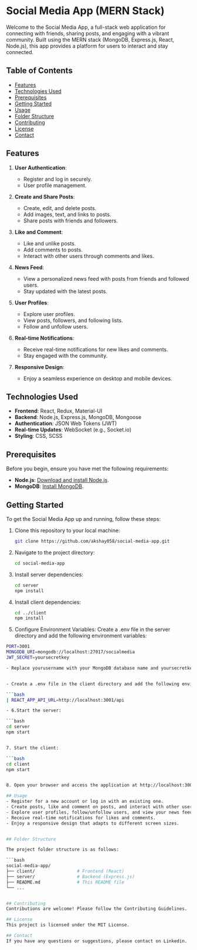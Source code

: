 # Social Media App (MERN Stack)

Welcome to the Social Media App, a full-stack web application for connecting with friends, sharing posts, and engaging with a vibrant community. Built using the MERN stack (MongoDB, Express.js, React, Node.js), this app provides a platform for users to interact and stay connected.

## Table of Contents

- [Features](#features)
- [Technologies Used](#technologies-used)
- [Prerequisites](#prerequisites)
- [Getting Started](#getting-started)
- [Usage](#usage)
- [Folder Structure](#folder-structure)
- [Contributing](#contributing)
- [License](#license)
- [Contact](#contact)

## Features

1. **User Authentication**:

   - Register and log in securely.
   - User profile management.

2. **Create and Share Posts**:

   - Create, edit, and delete posts.
   - Add images, text, and links to posts.
   - Share posts with friends and followers.

3. **Like and Comment**:

   - Like and unlike posts.
   - Add comments to posts.
   - Interact with other users through comments and likes.

4. **News Feed**:

   - View a personalized news feed with posts from friends and followed users.
   - Stay updated with the latest posts.

5. **User Profiles**:

   - Explore user profiles.
   - View posts, followers, and following lists.
   - Follow and unfollow users.

6. **Real-time Notifications**:

   - Receive real-time notifications for new likes and comments.
   - Stay engaged with the community.

7. **Responsive Design**:
   - Enjoy a seamless experience on desktop and mobile devices.

## Technologies Used

- **Frontend**: React, Redux, Material-UI
- **Backend**: Node.js, Express.js, MongoDB, Mongoose
- **Authentication**: JSON Web Tokens (JWT)
- **Real-time Updates**: WebSocket (e.g., Socket.io)
- **Styling**: CSS, SCSS

## Prerequisites

Before you begin, ensure you have met the following requirements:

- **Node.js**: [Download and install Node.js](https://nodejs.org/).
- **MongoDB**: [Install MongoDB](https://docs.mongodb.com/manual/installation/).

## Getting Started

To get the Social Media App up and running, follow these steps:

1. Clone this repository to your local machine:

   ```bash
   git clone https://github.com/akshay058/social-media-app.git

   ```

2. Navigate to the project directory:

   ```bash
   cd social-media-app

   ```

3. Install server dependencies:

   ```bash
   cd server
   npm install

   ```

4. Install client dependencies:

   ```bash
   cd ../client
   npm install

   ```

5. Configure Environment Variables: Create a .env file in the server directory and add the following environment variables:

  ```bash
  PORT=3001
  MONGODB_URI=mongodb://localhost:27017/socialmedia
  JWT_SECRET=yoursecretkey

- Replace yourusername with your MongoDB database name and yoursecretkey with a secret key for JWT token generation.


- Create a .env file in the client directory and add the following environment variable:

  ```bash
| REACT_APP_API_URL=http://localhost:3001/api

- 6.Start the server:

  ```bash
  cd server
  npm start


7. Start the client:

  ```bash
  cd client
  npm start


8. Open your browser and access the application at http://localhost:3000.

## Usage
- Register for a new account or log in with an existing one.
- Create posts, like and comment on posts, and interact with other users.
- Explore user profiles, follow/unfollow users, and view your news feed.
- Receive real-time notifications for likes and comments.
- Enjoy a responsive design that adapts to different screen sizes.


## Folder Structure

The project folder structure is as follows:

```bash
social-media-app/
├── client/                # Frontend (React)
├── server/                # Backend (Express.js)
├── README.md              # This README file
└── ...


## Contributing
Contributions are welcome! Please follow the Contributing Guidelines.

## License
This project is licensed under the MIT License.

## Contact
If you have any questions or suggestions, please contact on Linkedin.

